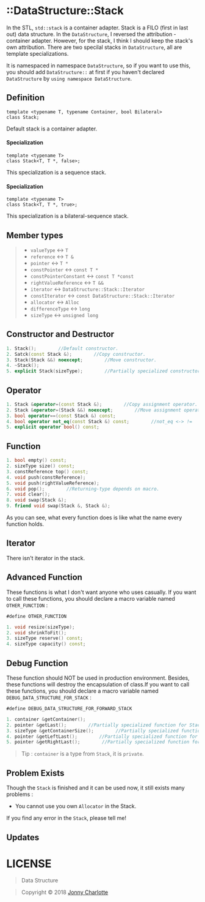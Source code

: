 # ::DataStructure::Stack

In the STL, `std::stack` is a container adapter. Stack is a FILO (first in last out) data structure. In the `DataStructure`, I reversed the attribution - container adapter. However, for the stack, I think I should keep the stack's own attribution. There are two specilal stacks in `DataStructure`, all are template specializations.

It is namespaced in namespace `DataStructure`, so if you want to use this, you should add `DataStructure::` at first if you haven't declared `DataStructure` by `using namespace DataStructure`.

## Definition

    template <typename T, typename Container, bool Bilateral>
    class Stack;

Default stack is a container adapter.

#### Specialization
    template <typename T>
    class Stack<T, T *, false>;

This specialization is a sequence stack.

#### Specialization
    template <typename T>
    class Stack<T, T *, true>;

This specialization is a bilateral-sequence stack.

## Member types

>- `valueType` <-> `T`
>- `reference` <-> `T &`
>- `pointer` <-> `T *`
>- `constPointer` <-> `const T *`
>- `constPointerConstant` <-> `const T *const`
>- `rightValueReference` <-> `T &&`
>- `iterator` <-> `DataStructure::Stack::Iterator`
>- `constIterator` <-> `const DataStructure::Stack::Iterator`
>- `allocator` <-> `Alloc`
>- `differenceType` <-> `long`
>- `sizeType` <-> `unsigned long`

## Constructor and Destructor

```cpp
1. Stack();        //Default constructor.
2. Satck(const Stack &);        //Copy constructor.
3. Stack(Stack &&) noexcept;        //Move constructor.
4. ~Stack();
5. explicit Stack(sizeType);        //Partially specialized constructor.
```

## Operator
```cpp
1. Stack &operator=(const Stack &);        //Copy assignment operator.
2. Stack &operator=(Stack &&) noexcept;        //Move assignment operator.
3. bool operator==(const Stack &) const;
4. bool operator not_eq(const Stack &) const;        //not_eq <-> !=
5. explicit operator bool() const;
```

## Function

```cpp
1. bool empty() const;
2. sizeType size() const;
3. constReference top() const;
4. void push(constReference);
5. void push(rightValueReference);
6. void pop();        //Returning-type depends on macro.
7. void clear();
8. void swap(Stack &);
9. friend void swap(Stack &, Stack &);
```

As you can see, what every function does is like what the name every function holds.

## Iterator

There isn't iterator in the stack.

## Advanced Function

These functions is what I don't want anyone who uses casually. If you want to call these functions, you should declare a macro variable named `OTHER_FUNCTION` :

`#define OTHER_FUNCTION`

```cpp
1. void resize(sizeType);
2. void shrinkToFit();
3. sizeType reserve() const;
4. sizeType capacity() const;
```

## Debug Function

These function should NOT be used in production environment. Besides, these functions will destroy the encapsulation of class.If you want to call these functions, you should declare a macro variable named `DEBUG_DATA_STRUCTURE_FOR_STACK` :

`#define DEBUG_DATA_STRUCTURE_FOR_FORWARD_STACK`

```cpp
1. container &getContainer();
2. pointer &getLast();        //Partially specialized function for Stack<T, T *, false>.
3. sizeType &getContainerSize();        //Partially specialized function.
4. pointer &getLeftLast();        //Partially specialized function for Stack<T, T *, true>.
5. pointer &getRightLast();        //Partially specialized function for Stack<T, T *, true>.
```

  > Tip : `container` is a type from `Stack`, it is `private`.

## Problem Exists

Though the `Stack` is finished and it can be used now, it still exists many problems :

- You cannot use you own `Allocator` in the Stack.

If you find any error in the `Stack`, please tell me!

## Updates

# LICENSE

> Data Structure

> Copyright © 2018 [Jonny Charlotte](https://jonny.vip)
